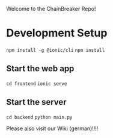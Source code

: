 Welcome to the ChainBreaker Repo!

# Development Setup
`npm install -g @ionic/cli`
`npm install`

## Start the web app
`cd frontend`
`ionic serve`

## Start the server
`cd backend`
`python main.py`

Please also visit our Wiki (german)!!!!
